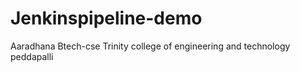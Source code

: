 # Jenkinspipeline-demo
Aaradhana
Btech-cse
Trinity college of engineering and technology peddapalli
